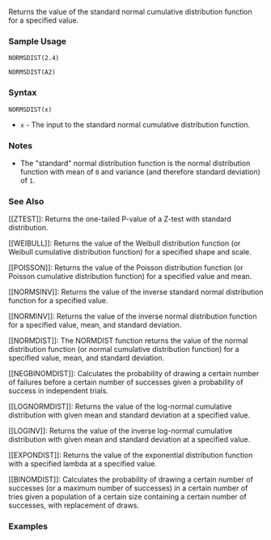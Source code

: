 Returns the value of the standard normal cumulative distribution function for a specified value.

### Sample Usage

`NORMSDIST(2.4)`

`NORMSDIST(A2)`

### Syntax

`NORMSDIST(x)`

* `x` - The input to the standard normal cumulative distribution function.

### Notes

* The "standard" normal distribution function is the normal distribution function with mean of `0` and variance (and therefore standard deviation) of `1`.

### See Also

[[ZTEST]]: Returns the one-tailed P-value of a Z-test with standard distribution.

[[WEIBULL]]: Returns the value of the Weibull distribution function (or Weibull cumulative distribution function) for a specified shape and scale.

[[POISSON]]: Returns the value of the Poisson distribution function (or Poisson cumulative distribution function) for a specified value and mean.

[[NORMSINV]]: Returns the value of the inverse standard normal distribution function for a specified value.

[[NORMINV]]: Returns the value of the inverse normal distribution function for a specified value, mean, and standard deviation.

[[NORMDIST]]: The NORMDIST function returns the value of the normal distribution function (or normal cumulative distribution function) for a specified value, mean, and standard deviation.

[[NEGBINOMDIST]]: Calculates the probability of drawing a certain number of failures before a certain number of successes given a probability of success in independent trials.

[[LOGNORMDIST]]: Returns the value of the log-normal cumulative distribution with given mean and standard deviation at a specified value.

[[LOGINV]]: Returns the value of the inverse log-normal cumulative distribution with given mean and standard deviation at a specified value.

[[EXPONDIST]]: Returns the value of the exponential distribution function with a specified lambda at a specified value.

[[BINOMDIST]]: Calculates the probability of drawing a certain number of successes (or a maximum number of successes) in a certain number of tries given a population of a certain size containing a certain number of successes, with replacement of draws.

### Examples